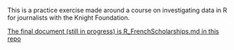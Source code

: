 This is a practice exercise made around a course on investigating data in R for journalists with the Knight Foundation.

[The final document (still in progress) is R_FrenchScholarships.md in this repo](https://github.com/Woodsandfields/R_FrenchScholarships/blob/master/FrenchScholarships.md
)

